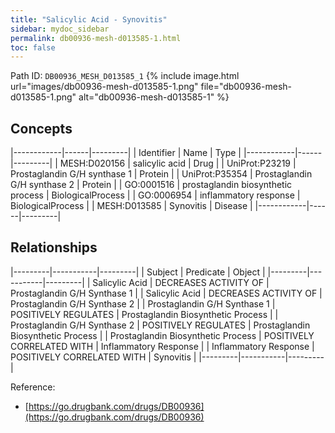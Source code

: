 ```yaml
---
title: "Salicylic Acid - Synovitis"
sidebar: mydoc_sidebar
permalink: db00936-mesh-d013585-1.html
toc: false 
---
```



Path ID: `DB00936_MESH_D013585_1`
{% include image.html url="images/db00936-mesh-d013585-1.png" file="db00936-mesh-d013585-1.png" alt="db00936-mesh-d013585-1" %}

## Concepts

|------------|------|---------|
| Identifier | Name | Type    |
|------------|------|---------|
| MESH:D020156 | salicylic acid | Drug |
| UniProt:P23219 | Prostaglandin G/H synthase 1 | Protein |
| UniProt:P35354 | Prostaglandin G/H synthase 2 | Protein |
| GO:0001516 | prostaglandin biosynthetic process | BiologicalProcess |
| GO:0006954 | inflammatory response | BiologicalProcess |
| MESH:D013585 | Synovitis | Disease |
|------------|------|---------|

## Relationships

|---------|-----------|---------|
| Subject | Predicate | Object  |
|---------|-----------|---------|
| Salicylic Acid | DECREASES ACTIVITY OF | Prostaglandin G/H Synthase 1 |
| Salicylic Acid | DECREASES ACTIVITY OF | Prostaglandin G/H Synthase 2 |
| Prostaglandin G/H Synthase 1 | POSITIVELY REGULATES | Prostaglandin Biosynthetic Process |
| Prostaglandin G/H Synthase 2 | POSITIVELY REGULATES | Prostaglandin Biosynthetic Process |
| Prostaglandin Biosynthetic Process | POSITIVELY CORRELATED WITH | Inflammatory Response |
| Inflammatory Response | POSITIVELY CORRELATED WITH | Synovitis |
|---------|-----------|---------|

Reference: 
  - [https://go.drugbank.com/drugs/DB00936](https://go.drugbank.com/drugs/DB00936)
